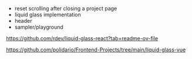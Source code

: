 - reset scrolling after closing a project page
- liquid glass implementation
- header
- sampler/playground

https://github.com/rdev/liquid-glass-react?tab=readme-ov-file

https://github.com/polidario/Frontend-Projects/tree/main/liquid-glass-vue
